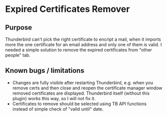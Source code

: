 # Expired Certificates Remover

## Purpose
Thunderbird can't pick the right certificate to encript a mail, when it imports more the one certificate for an email address and only one of them is valid.
I needed a simple solution to remove the expired certificates from "other people" tab.

## Known bugs / limitations
* Changes are fully visible after restarting Thunderbird, e.g. when you remove certs and then close and reopen the certificate manager window removed certificates are displayed. Thunderbird itself (without this plugin) works this way, so I will not fix it.
* Certificates to remove should be selected using TB API functions instead of simple check of "valid until" date.